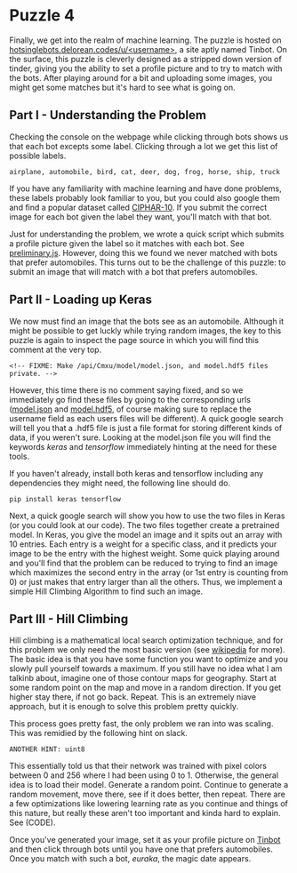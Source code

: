 Puzzle 4
========

Finally, we get into the realm of machine learning. The puzzle is hosted on [hotsinglebots.delorean.codes/u/\<username>](https://hotsinglebots.delorean.codes/u/<username>), a site aptly named Tinbot. On the surface, this puzzle is cleverly designed as a stripped down version of tinder, giving you the ability to set a profile picture and to try to match with the bots. After playing around for a bit and uploading some images, you might get some matches but it's hard to see what is going on.

Part I - Understanding the Problem
----------------------------------

Checking the console on the webpage while clicking through bots shows us that each bot excepts some label. Clicking through a lot we get this list of possible labels.

```
airplane, automobile, bird, cat, deer, dog, frog, horse, ship, truck
```

If you have any familiarity with machine learning and have done problems, these labels probably look familiar to you, but you could also google them and find a popular dataset called [CIPHAR-10](https://www.cs.toronto.edu/~kriz/cifar.html). If you submit the correct image for each bot given the label they want, you'll match with that bot.

Just for understanding the problem, we wrote a quick script which submits a profile picture given the label so it matches with each bot. See [preliminary.js](preliminary.js). However, doing this we found we never matched with bots that prefer automobiles. This turns out to be the challenge of this puzzle: to submit an image that will match with a bot that prefers automobiles. 

Part II - Loading up Keras
--------------------------

We now must find an image that the bots see as an automobile. Although it might be possible to get luckly while trying random images, the key to this puzzle is again to inspect the page source in which you will find this comment at the very top.

```
<!-- FIXME: Make /api/Cmxu/model/model.json, and model.hdf5 files private. -->
```

However, this time there is no comment saying fixed, and so we immediately go find these files by going to the corresponding urls ([model.json](https://hotsinglebots.delorean.codes/api/<username>/model/model.json) and [model.hdf5](https://hotsinglebots.delorean.codes/api/<username>/model/model.hdf5), of course making sure to replace the username field as each users files will be different). A quick google search will tell you that a .hdf5 file is just a file format for storing different kinds of data, if you weren't sure. Looking at the model.json file you will find the keywords *keras* and *tensorflow* immediately hinting at the need for these tools.

If you haven't already, install both keras and tensorflow including any dependencies they might need, the following line should do.

```
pip install keras tensorflow
```

Next, a quick google search will show you how to use the two files in Keras (or you could look at our code). The two files together create a pretrained model. In Keras, you give the model an image and it spits out an array with 10 entries. Each entry is a weight for a specific class, and it predicts your image to be the entry with the highest weight. Some quick playing around and you'll find that the problem can be reduced to trying to find an image which maximizes the second entry in the array (or 1st entry is counting from 0) or just makes that entry larger than all the others. Thus, we implement a simple Hill Climbing Algorithm to find such an image.

Part III - Hill Climbing
------------------------

Hill climbing is a mathematical local search optimization technique, and for this problem we only need the most basic version (see [wikipedia](https://en.wikipedia.org/wiki/Hill_climbing) for more). The basic idea is that you have some function you want to optimize and you slowly pull yourself towards a maximum. If you still have no idea what I am talkinb about, imagine one of those contour maps for geography. Start at some random point on the map and move in a random direction. If you get higher stay there, if not go back. Repeat. This is an extremely niave approach, but it is enough to solve this problem pretty quickly.

This process goes pretty fast, the only problem we ran into was scaling. This was remidied by the following hint on slack.

```
ANOTHER HINT: uint8
```

This essentially told us that their network was trained with pixel colors between 0 and 256 where I had been using 0 to 1. Otherwise, the general idea is to load their model. Generate a random point. Continue to generate a random movement, move there, see if it does better, then repeat. There are a few optimizations like lowering learning rate as you continue and things of this nature, but really these aren't too important and kinda hard to explain. See (CODE).

Once you've generated your image, set it as your profile picture on [Tinbot](https://hotsinglebots.delorean.codes/u/<username>/profile) and then click through bots until you have one that prefers automobiles. Once you match with such a bot, *euraka*, the magic date appears.
